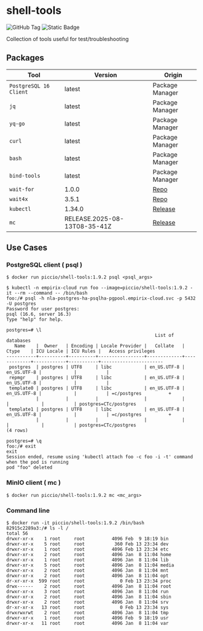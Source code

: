 # shell-tools

![GitHub Tag](https://img.shields.io/github/v/tag/infovista-opensource/shell-tools) ![Static Badge](https://img.shields.io/badge/alpine-3.21.3-brightgreen)



Collection of tools useful for test/troubleshooting 


## Packages

| Tool | Version | Origin |
|---|---|---|
| `PostgreSQL 16 Client` | latest | Package Manager |
| `jq` | latest | Package Manager |
| `yq-go` | latest | Package Manager |
| `curl`  | latest | Package Manager |
| `bash`  | latest | Package Manager |
| `bind-tools`  | latest    | Package Manager |
| `wait-for` | 1.0.0 | [Repo](https://github.com/mrako/wait-for/releases) | 
| `wait4x` | 3.5.1 | [Repo](https://github.com/wait4x/wait4x/releases) | 
| `kubectl` | 1.34.0 | [Release](https://kubernetes.io/docs/tasks/tools/install-kubectl-linux/#install-kubectl-binary-with-curl-on-linux) |
| `mc` | RELEASE.2025-08-13T08-35-41Z | [Release](https://dl.min.io/client/mc/release/linux-amd64/) |



## Use Cases

### PostgreSQL client ( psql )

```
$ docker run piccio/shell-tools:1.9.2 psql <psql_args> 
```

```
$ kubectl -n empirix-cloud run foo --image=piccio/shell-tools:1.9.2 -it --rm --command -- /bin/bash
foo:/# psql -h nla-postgres-ha-psqlha-pgpool.empirix-cloud.svc -p 5432 -U postgres
Password for user postgres: 
psql (16.6, server 16.3)
Type "help" for help.

postgres=# \l
                                                       List of databases
   Name    |  Owner   | Encoding | Locale Provider |   Collate   |    Ctype    | ICU Locale | ICU Rules |   Access privileges   
-----------+----------+----------+-----------------+-------------+-------------+------------+-----------+-----------------------
 postgres  | postgres | UTF8     | libc            | en_US.UTF-8 | en_US.UTF-8 |            |           | 
 repmgr    | postgres | UTF8     | libc            | en_US.UTF-8 | en_US.UTF-8 |            |           | 
 template0 | postgres | UTF8     | libc            | en_US.UTF-8 | en_US.UTF-8 |            |           | =c/postgres          +
           |          |          |                 |             |             |            |           | postgres=CTc/postgres
 template1 | postgres | UTF8     | libc            | en_US.UTF-8 | en_US.UTF-8 |            |           | =c/postgres          +
           |          |          |                 |             |             |            |           | postgres=CTc/postgres
(4 rows)

postgres=# \q
foo:/# exit
exit
Session ended, resume using 'kubectl attach foo -c foo -i -t' command when the pod is running
pod "foo" deleted
```

### MinIO client ( mc )


```
$ docker run piccio/shell-tools:1.9.2 mc <mc_args> 
```


### Command line


```
$ docker run -it piccio/shell-tools:1.9.2 /bin/bash
82915c2289a3:/# ls -l /
total 56
drwxr-xr-x    1 root     root          4096 Feb  9 18:19 bin
drwxr-xr-x    5 root     root           360 Feb 13 23:34 dev
drwxr-xr-x    1 root     root          4096 Feb 13 23:34 etc
drwxr-xr-x    2 root     root          4096 Jan  8 11:04 home
drwxr-xr-x    1 root     root          4096 Jan  8 11:04 lib
drwxr-xr-x    5 root     root          4096 Jan  8 11:04 media
drwxr-xr-x    2 root     root          4096 Jan  8 11:04 mnt
drwxr-xr-x    2 root     root          4096 Jan  8 11:04 opt
dr-xr-xr-x  599 root     root             0 Feb 13 23:34 proc
drwx------    2 root     root          4096 Jan  8 11:04 root
drwxr-xr-x    3 root     root          4096 Jan  8 11:04 run
drwxr-xr-x    2 root     root          4096 Jan  8 11:04 sbin
drwxr-xr-x    2 root     root          4096 Jan  8 11:04 srv
dr-xr-xr-x   13 root     root             0 Feb 13 23:34 sys
drwxrwxrwt    2 root     root          4096 Jan  8 11:04 tmp
drwxr-xr-x    1 root     root          4096 Feb  9 18:19 usr
drwxr-xr-x   11 root     root          4096 Jan  8 11:04 var 
```
